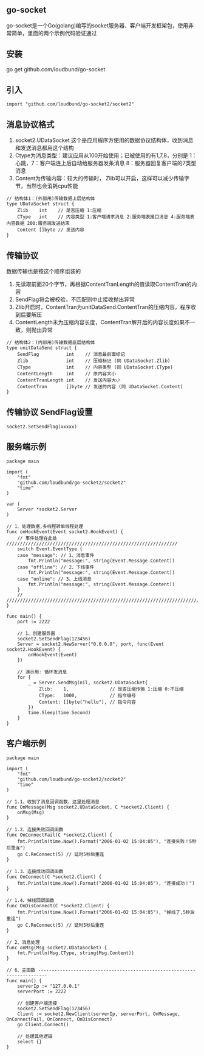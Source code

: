 ## go-socket
go-socket是一个Go(golang)编写的socket服务器、客户端开发框架包，使用非常简单，里面的两个示例代码验证通过

## 安装
go get github.com/loudbund/go-socket

## 引入
```golang
import "github.com/loudbund/go-socket2/socket2"
```
## 消息协议格式
1. socket2.UDataSocket 这个是应用程序方使用的数据协议结构体，收到消息和发送消息都用这个结构
2. Ctype为消息类型：建议应用从100开始使用；已被使用的有1,7,8，分别是 1：心跳，7：客户端连上后自动给服务器发条消息 8：服务器回复客户端的7类型消息
3. Content为传输内容：较大的传输时， Zlib可以开启，这样可以减少传输字节，当然也会消耗cpu性能

```golang
// 结构体1：(外部用)传输数据上层结构体
type UDataSocket struct {
	Zlib    int    // 是否压缩 1:压缩
	CType   int    // 内容类型 1:客户端请求消息 2:服务端表接口消息 4:服务端表内容数据 200:服务端发送结束
	Content []byte // 发送内容
}
```
## 传输协议
数据传输也是按这个顺序组装的
1. 先读取前面20个字节，再根据ContentTranLength的值读取ContentTran的内容
2. SendFlag将会被校验，不匹配则中止接收抛出异常
3. Zlib开启时，ContentTran为unitDataSend.ContentTran的压缩内容，程序收到后要解压
4. ContentLength未为压缩内容长度，ContentTran解开后的内容长度如果不一致，则抛出异常
```golang
// 结构体2：(内部用)传输数据底层结构体
type unitDataSend struct {
	SendFlag          int    // 消息最前面标记
	Zlib              int    // 压缩标记 (同 UDataSocket.Zlib)
	CType             int    // 内容类型 (同 UDataSocket.CType)
	ContentLength     int    // 原内容大小
	ContentTranLength int    // 发送内容大小
	ContentTran       []byte // 发送的内容 (同 UDataSocket.Content)
}
```
## 传输协议 SendFlag设置
```golang
socket2.SetSendFlag(xxxxx)
```

## 服务端示例

```golang
package main

import (
	"fmt"
	"github.com/loudbund/go-socket2/socket2"
	"time"
)

var (
	Server *socket2.Server
)

// 1、处理数据,多线程转单线程处理
func onHookEvent(Event socket2.HookEvent) {
	// 事件处理在此处 ///////////////////////////////////////////////////////////////
	switch Event.EventType {
	case "message": // 1、消息事件
		fmt.Println("message:", string(Event.Message.Content))
	case "offline": // 2、下线事件
		fmt.Println("message:", string(Event.Message.Content))
	case "online": // 3、上线消息
		fmt.Println("message:", string(Event.Message.Content))
	}
	// ////////////////////////////////////////////////////////////////////////////
}

func main() {
	port := 2222

	// 1、创建服务器
    socket2.SetSendFlag(123456)
	Server = socket2.NewServer("0.0.0.0", port, func(Event socket2.HookEvent) {
		onHookEvent(Event)
	})

	// 演示用: 循环发消息
	for {
		_ = Server.SendMsg(nil, socket2.UDataSocket{
			Zlib:    1,               // 是否压缩传输 1:压缩 0:不压缩
			CType:   1000,            // 指令编号
			Content: []byte("hello"), // 指令内容
		})
		time.Sleep(time.Second)
	}
}

```

## 客户端示例
```golang
package main

import (
	"fmt"
	"github.com/loudbund/go-socket2/socket2"
	"time"
)

// 1.1、收到了消息回调函数，这里处理消息
func OnMessage(Msg socket2.UDataSocket, C *socket2.Client) {
	onMsg(Msg)
}

// 1.2、连接失败回调函数
func OnConnectFail(C *socket2.Client) {
	fmt.Println(time.Now().Format("2006-01-02 15:04:05"), "连接失败！5秒后重连")
	go C.ReConnect(5) // 延时5秒后重连
}

// 1.3、连接成功回调函数
func OnConnect(C *socket2.Client) {
	fmt.Println(time.Now().Format("2006-01-02 15:04:05"), "连接成功！")
}

// 1.4、掉线回调函数
func OnDisConnect(C *socket2.Client) {
	fmt.Println(time.Now().Format("2006-01-02 15:04:05"), "掉线了,5秒后重连")
	go C.ReConnect(5) // 延时5秒后重连
}

// 2、消息处理
func onMsg(Msg socket2.UDataSocket) {
	fmt.Println(Msg.CType, string(Msg.Content))
}

// 6、主函数 -------------------------------------------------------------------------
func main() {
	serverIp := "127.0.0.1"
	serverPort := 2222

	// 创建客户端连接
    socket2.SetSendFlag(123456)
	Client := socket2.NewClient(serverIp, serverPort, OnMessage, OnConnectFail, OnConnect, OnDisConnect)
	go Client.Connect()

	// 处理其他逻辑
	select {}
}


```


